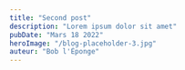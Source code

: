 ```yaml
---
title: "Second post"
description: "Lorem ipsum dolor sit amet"
pubDate: "Mars 18 2022"
heroImage: "/blog-placeholder-3.jpg"
auteur: "Bob l'Éponge"
---
```

